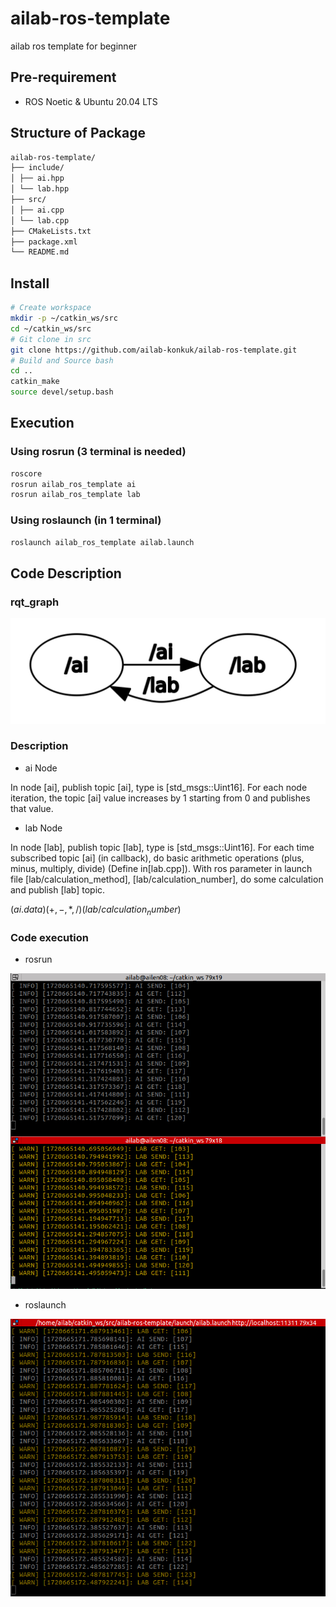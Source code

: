 # ailab-ros-template
ailab ros template for beginner

## Pre-requirement

- ROS Noetic & Ubuntu 20.04 LTS

## Structure of Package
```bash
ailab-ros-template/
├── include/
│ ├── ai.hpp
│ └── lab.hpp
├── src/
│ ├── ai.cpp
│ └── lab.cpp
├── CMakeLists.txt
├── package.xml
└── README.md 
```
## Install

```bash
# Create workspace 
mkdir -p ~/catkin_ws/src
cd ~/catkin_ws/src
# Git clone in src
git clone https://github.com/ailab-konkuk/ailab-ros-template.git
# Build and Source bash
cd ..
catkin_make
source devel/setup.bash
```
## Execution
### Using rosrun (3 terminal is needed)
```bash
roscore
rosrun ailab_ros_template ai
rosrun ailab_ros_template lab
```
### Using roslaunch (in 1 terminal)
```bash
roslaunch ailab_ros_template ailab.launch
```
## Code Description
### rqt_graph
![rqt_graph](./resource/rqt_graph.png)

### Description
- ai Node

In node [ai], publish topic [ai], type is [std_msgs::Uint16].
For each node iteration, the topic [ai] value increases by 1 starting from 0 and publishes that value.

- lab Node

In node [lab], publish topic [lab], type is [std_msgs::Uint16].
For each time subscribed topic [ai] (in callback), do basic arithmetic operations (plus, minus, multiply, divide) (Define in[lab.cpp]). 
With ros parameter in launch file [lab/calculation_method], [lab/calculation_number], do some calculation and publish [lab] topic. 

$(ai.data) (+,-,*,/) (lab/calculation_number)$

### Code execution
- rosrun

![rosrun_execution](./resource/rosrun.png)

- roslaunch

![roslaunch_execution](./resource/roslaunch.png)
